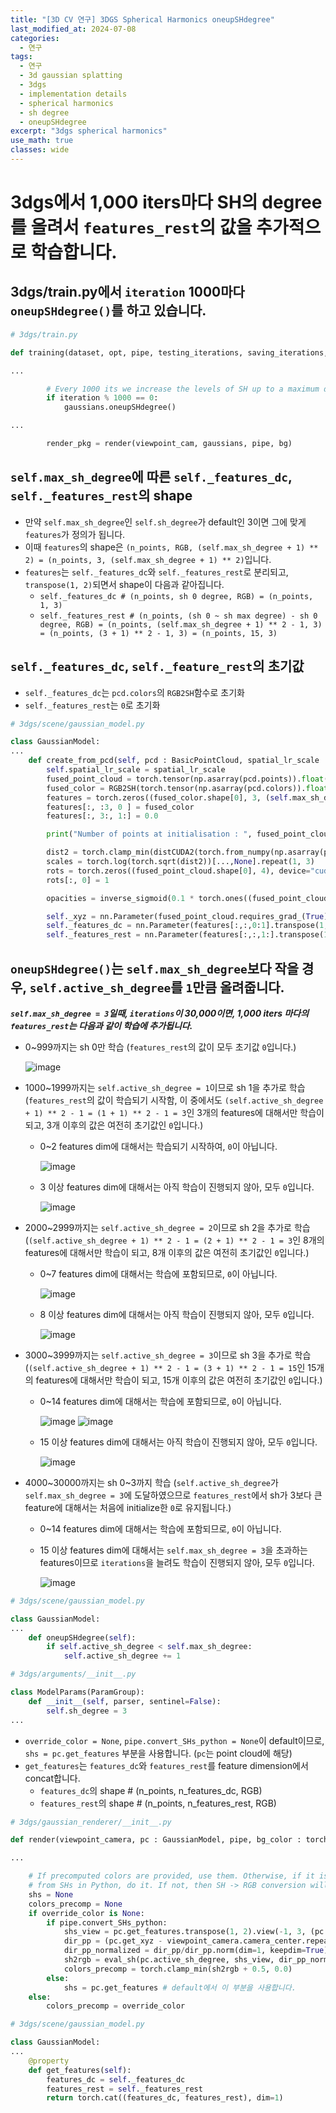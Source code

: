 ```yaml
---
title: "[3D CV 연구] 3DGS Spherical Harmonics oneupSHdegree"
last_modified_at: 2024-07-08
categories:
  - 연구
tags:
  - 연구
  - 3d gaussian splatting
  - 3dgs
  - implementation details
  - spherical harmonics
  - sh degree
  - oneupSHdegree
excerpt: "3dgs spherical harmonics"
use_math: true
classes: wide
---
```


# 3dgs에서 1,000 iters마다 SH의 degree를 올려서 `features_rest`의 값을 추가적으로 학습합니다.

## 3dgs/train.py에서 `iteration` 1000마다 `oneupSHdegree()`를 하고 있습니다.
  
```python
# 3dgs/train.py

def training(dataset, opt, pipe, testing_iterations, saving_iterations, checkpoint_iterations, checkpoint, debug_from):

...

        # Every 1000 its we increase the levels of SH up to a maximum degree
        if iteration % 1000 == 0:
            gaussians.oneupSHdegree()

...

        render_pkg = render(viewpoint_cam, gaussians, pipe, bg)
```

## `self.max_sh_degree`에 따른 `self._features_dc`, `self._features_rest`의 shape
- 만약 `self.max_sh_degree`인 `self.sh_degree`가 default인 3이면 그에 맞게 `features`가 정의가 됩니다.
- 이때 `features`의 shape은 `(n_points, RGB, (self.max_sh_degree + 1) ** 2) = (n_points, 3, (self.max_sh_degree + 1) ** 2)`입니다.
- `features`는 `self._features_dc`와 `self._features_rest`로 분리되고, `transpose(1, 2)`되면서 shape이 다음과 같아집니다.
  - `self._features_dc # (n_points, sh 0 degree, RGB) = (n_points, 1, 3)`
  - `self._features_rest # (n_points, (sh 0 ~ sh max degree) - sh 0 degree, RGB) = (n_points, (self.max_sh_degree + 1) ** 2 - 1, 3) = (n_points, (3 + 1) ** 2 - 1, 3) = (n_points, 15, 3)`

## `self._features_dc`, `self._feature_rest`의 초기값
- `self._features_dc`는 `pcd.colors`의 `RGB2SH`함수로 초기화
- `self._features_rest`는 `0`로 초기화

```python
# 3dgs/scene/gaussian_model.py

class GaussianModel:
...
    def create_from_pcd(self, pcd : BasicPointCloud, spatial_lr_scale : float):
        self.spatial_lr_scale = spatial_lr_scale
        fused_point_cloud = torch.tensor(np.asarray(pcd.points)).float().cuda()
        fused_color = RGB2SH(torch.tensor(np.asarray(pcd.colors)).float().cuda())
        features = torch.zeros((fused_color.shape[0], 3, (self.max_sh_degree + 1) ** 2)).float().cuda()
        features[:, :3, 0 ] = fused_color
        features[:, 3:, 1:] = 0.0

        print("Number of points at initialisation : ", fused_point_cloud.shape[0])

        dist2 = torch.clamp_min(distCUDA2(torch.from_numpy(np.asarray(pcd.points)).float().cuda()), 0.0000001)
        scales = torch.log(torch.sqrt(dist2))[...,None].repeat(1, 3)
        rots = torch.zeros((fused_point_cloud.shape[0], 4), device="cuda")
        rots[:, 0] = 1

        opacities = inverse_sigmoid(0.1 * torch.ones((fused_point_cloud.shape[0], 1), dtype=torch.float, device="cuda"))

        self._xyz = nn.Parameter(fused_point_cloud.requires_grad_(True))
        self._features_dc = nn.Parameter(features[:,:,0:1].transpose(1, 2).contiguous().requires_grad_(True))
        self._features_rest = nn.Parameter(features[:,:,1:].transpose(1, 2).contiguous().requires_grad_(True))
```

## `oneupSHdegree()`는 `self.max_sh_degree`보다 작을 경우, `self.active_sh_degree`를 `1`만큼 올려줍니다.
***`self.max_sh_degree = 3`일때, `iterations`이 30,000이면, 1,000 iters 마다의 `features_rest`는 다음과 같이 학습에 추가됩니다.***
  - 0\~999까지는 sh 0만 학습 (`features_rest`의 값이 모두 초기값 `0`입니다.)
    
    ![image](https://github.com/sandokim/sandokim.github.io/assets/74639652/dc77da22-6407-4a3c-97b9-7d4920acd41c)

  - 1000\~1999까지는 `self.active_sh_degree = 1`이므로 sh 1을 추가로 학습 (`features_rest`의 값이 학습되기 시작함, 이 중에서도 `(self.active_sh_degree + 1) ** 2 - 1 = (1 + 1) ** 2 - 1 = 3`인 3개의 features에 대해서만 학습이 되고, 3개 이후의 값은 여전히 초기값인 `0`입니다.)

    - 0\~2 features dim에 대해서는 학습되기 시작하여, `0`이 아닙니다.

       ![image](https://github.com/sandokim/sandokim.github.io/assets/74639652/785a52aa-d613-46bd-b16a-efa53d9f5565)

    - 3 이상 features dim에 대해서는 아직 학습이 진행되지 않아, 모두 `0`입니다.
    
      ![image](https://github.com/sandokim/sandokim.github.io/assets/74639652/d6480c18-fab8-4382-9b62-74adf3ceeafd)

  - 2000\~2999까지는 `self.active_sh_degree = 2`이므로 sh 2을 추가로 학습 (`(self.active_sh_degree + 1) ** 2 - 1 = (2 + 1) ** 2 - 1 = 3`인 8개의 features에 대해서만 학습이 되고, 8개 이후의 값은 여전히 초기값인 `0`입니다.)
    
    - 0\~7 features dim에 대해서는 학습에 포함되므로, `0`이 아닙니다.
   
      ![image](https://github.com/sandokim/sandokim.github.io/assets/74639652/fe52b193-4de9-40c8-8f22-d99b23335e0b)
   
    - 8 이상 features dim에 대해서는 아직 학습이 진행되지 않아, 모두 `0`입니다.
      
      ![image](https://github.com/sandokim/sandokim.github.io/assets/74639652/781e9a5c-e245-4353-8801-e163833c4033)

  - 3000\~3999까지는 `self.active_sh_degree = 3`이므로 sh 3을 추가로 학습 (`(self.active_sh_degree + 1) ** 2 - 1 = (3 + 1) ** 2 - 1 = 15`인 15개의 features에 대해서만 학습이 되고, 15개 이후의 값은 여전히 초기값인 `0`입니다.)

    - 0\~14 features dim에 대해서는 학습에 포함되므로, `0`이 아닙니다.

      ![image](https://github.com/sandokim/sandokim.github.io/assets/74639652/221d04a1-dbaa-4100-a16e-a686a2cbac24)
      ![image](https://github.com/sandokim/sandokim.github.io/assets/74639652/e89571e9-afce-4bed-8ce2-2df872727d20)

    - 15 이상 features dim에 대해서는 아직 학습이 진행되지 않아, 모두 `0`입니다.
   
      ![image](https://github.com/sandokim/sandokim.github.io/assets/74639652/2652e12e-59e8-49d2-883a-ef330a03bcb7)
    
  - 4000\~30000까지는 sh 0~3까지 학습 (`self.active_sh_degree`가 `self.max_sh_degree = 3`에 도달하였으므로 `features_rest`에서 sh가 3보다 큰 feature에 대해서는 처음에 initialize한 `0`로 유지됩니다.)
 
    - 0\~14 features dim에 대해서는 학습에 포함되므로, `0`이 아닙니다.
    - 15 이상 features dim에 대해서는 `self.max_sh_degree = 3`을 초과하는 features이므로 `iterations`을 늘려도 학습이 진행되지 않아, 모두 `0`입니다.

      ![image](https://github.com/sandokim/sandokim.github.io/assets/74639652/35f9260a-6051-4a31-8e50-d95db47535fc)


```python
# 3dgs/scene/gaussian_model.py

class GaussianModel:
...
    def oneupSHdegree(self):
        if self.active_sh_degree < self.max_sh_degree:
            self.active_sh_degree += 1
```

```python
# 3dgs/arguments/__init__.py

class ModelParams(ParamGroup): 
    def __init__(self, parser, sentinel=False):
        self.sh_degree = 3
...
```

- `override_color = None`, `pipe.convert_SHs_python = None`이 default이므로, `shs = pc.get_features` 부분을 사용합니다. (`pc`는 point cloud에 해당)
- `get_features`는 `features_dc`와 `features_rest`를 feature dimension에서 concat합니다.
  - `features_dc`의 shape # (n_points, n_features_dc, RGB)
  - `features_rest`의  shape # (n_points, n_features_rest, RGB)

```python
# 3dgs/gaussian_renderer/__init__.py

def render(viewpoint_camera, pc : GaussianModel, pipe, bg_color : torch.Tensor, scaling_modifier = 1.0, override_color = None):

...

    # If precomputed colors are provided, use them. Otherwise, if it is desired to precompute colors
    # from SHs in Python, do it. If not, then SH -> RGB conversion will be done by rasterizer.
    shs = None
    colors_precomp = None
    if override_color is None:
        if pipe.convert_SHs_python:
            shs_view = pc.get_features.transpose(1, 2).view(-1, 3, (pc.max_sh_degree+1)**2)
            dir_pp = (pc.get_xyz - viewpoint_camera.camera_center.repeat(pc.get_features.shape[0], 1))
            dir_pp_normalized = dir_pp/dir_pp.norm(dim=1, keepdim=True)
            sh2rgb = eval_sh(pc.active_sh_degree, shs_view, dir_pp_normalized)
            colors_precomp = torch.clamp_min(sh2rgb + 0.5, 0.0)
        else:
            shs = pc.get_features # default에서 이 부분을 사용합니다.
    else:
        colors_precomp = override_color

```

```python
# 3dgs/scene/gaussian_model.py

class GaussianModel:
...
    @property
    def get_features(self):
        features_dc = self._features_dc
        features_rest = self._features_rest
        return torch.cat((features_dc, features_rest), dim=1)
```









